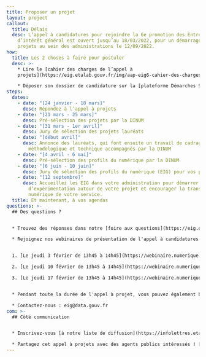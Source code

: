 ```yaml
---
title: Proposer un projet
layout: project
callout:
  title: Délais
  desc: L’appel à candidatures pour rejoindre la 6e promotion des Entrepreneurs
    d’intérêt général est ouvert jusqu’au 18/03/2022, pour un démarrage des
    projets au sein des administrations le 12/09/2022.
how:
  title: Les 2 choses à faire pour postuler
  desc: >-
    * Lire le [cahier des charges de l’appel à
    projets](https://eig.etalab.gouv.fr/img/aap-eig6-cahier-des-charges.pdf)

    * Déposer son dossier de candidature sur la [plateforme Démarches Simplifiées](https://www.demarches-simplifiees.fr/commencer/aap-eig6) avant le 18/03/2022, 23h59
steps:
  dates:
    - date: "[24 janvier - 18 mars]"
      desc: Répondez à l’appel à projets
    - date: "[21 mars - 25 mars]"
      desc: Pré-sélection des projets par la DINUM
    - date: "[31 mars - 1er avril]"
      desc: Jury de sélection des projets lauréats
    - date: "[début avril]"
      desc: Annonce des lauréats, qui font ensuite un travail de cadrage
        méthodologique et technique accompagnés par la DINUM
    - date: "[4 avril - 6 mai]"
      desc: Pré-sélection des profils du numérique par la DINUM
    - date: "[6 juin - 10 juin]"
      desc: Jury de sélection des profils du numérique (EIG) pour vos projet.
    - date: "[12 septembre]"
      desc: Accueillez les EIG dans votre administration pour démarrer 10 mois
        d’expérimentation autour de votre projet et encourager la transformation
        numérique de votre service.
  title: Et maintenant, à vos agendas
questions: >-
  ## Des questions ?


  * Trouvez des réponses dans notre [foire aux questions](https://eig.etalab.gouv.fr/participer/administrations/faq/)

  * Rejoignez nos webinaires de présentation de l'appel à candidatures :


  1. [Le jeudi 3 février de 13h45 à 14h45](https://webinaire.numerique.gouv.fr//meeting/signin/4562/creator/1673/hash/71997f21a8f284b441bb67cf8ddcf7c609100ecb)

  2. [Le jeudi 10 février de 13h45 à 14h45](https://webinaire.numerique.gouv.fr//meeting/signin/4562/creator/1673/hash/71997f21a8f284b441bb67cf8ddcf7c609100ecb)

  3. [Le jeudi 17 février de 13h45 à 14h45](https://webinaire.numerique.gouv.fr//meeting/signin/4562/creator/1673/hash/71997f21a8f284b441bb67cf8ddcf7c609100ecb)


  * Pendant toute la durée de l'appel à projet, vous pouvez également bénéficier d'un entretien de pré-incubation avec un coach produit. L'objectif de ce nouveau dispositif est de vous accompagner dans l'élaboration de votre stratégie entrepreneuriale. Pour ce faire, [réservez un créneau parmi ceux proposés](https://calendly.com/thomas-parisot/entretien-de-pre-incubation).

  * Contactez-nous : eig@data.gouv.fr
com: >-
  ## Côté communication


  * Inscrivez-vous [à notre liste de diffusion](https://infolettres.etalab.gouv.fr/subscribe/entrepreneur-interet-general@mail.etalab.studio)

  * Partagez cet appel à projets avec des agents publics intéressés ! [Télécharger la plaquette](https://eig.etalab.gouv.fr/img/aap-eig6_plaquette.pdf)
---
```


